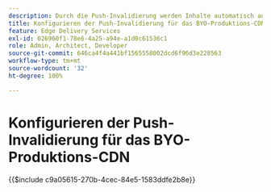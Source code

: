 ```yaml
---
description: Durch die Push-Invalidierung werden Inhalte automatisch aus dem Produktions-CDN der Kundschaft gelöscht (z. B. „www.yourdomain.com“), sobald Autorinnen oder Autoren Inhaltsänderungen veröffentlichen.
title: Konfigurieren der Push-Invalidierung für das BYO-Produktions-CDN
feature: Edge Delivery Services
exl-id: 026960f1-78e6-4a25-a94e-a1d0c61536c1
role: Admin, Architect, Developer
source-git-commit: 646ca4f4a441bf1565558002dcd6f96d3e228563
workflow-type: tm+mt
source-wordcount: '32'
ht-degree: 100%

---
```


# Konfigurieren der Push-Invalidierung für das BYO-Produktions-CDN

{{$include c9a05615-270b-4cec-84e5-1583ddfe2b8e}}
